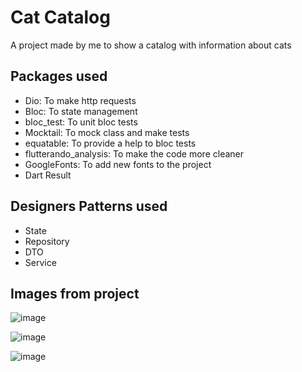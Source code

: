 # Cat Catalog

A project made by me to show a catalog with information about cats

## Packages used

- Dio: To make http requests
- Bloc: To state management
- bloc_test: To unit bloc tests 
- Mocktail: To mock class and make tests
- equatable: To provide a help to bloc tests
- flutterando_analysis: To make the code more cleaner
- GoogleFonts: To add new fonts to the project
- Dart Result

## Designers Patterns used 
- State 
- Repository 
- DTO
- Service

## Images from project
![image](https://github.com/caio-deiro/Cat-Catalog/assets/76565329/4e828555-2043-4ff6-98e4-9bd493bfa201)

![image](https://github.com/caio-deiro/Cat-Catalog/assets/76565329/80682e96-0d2d-4f55-b417-c168693e994b)

![image](https://github.com/caio-deiro/Cat-Catalog/assets/76565329/bf99c7fd-5063-4f83-b7ad-e3b772ff3c91)




